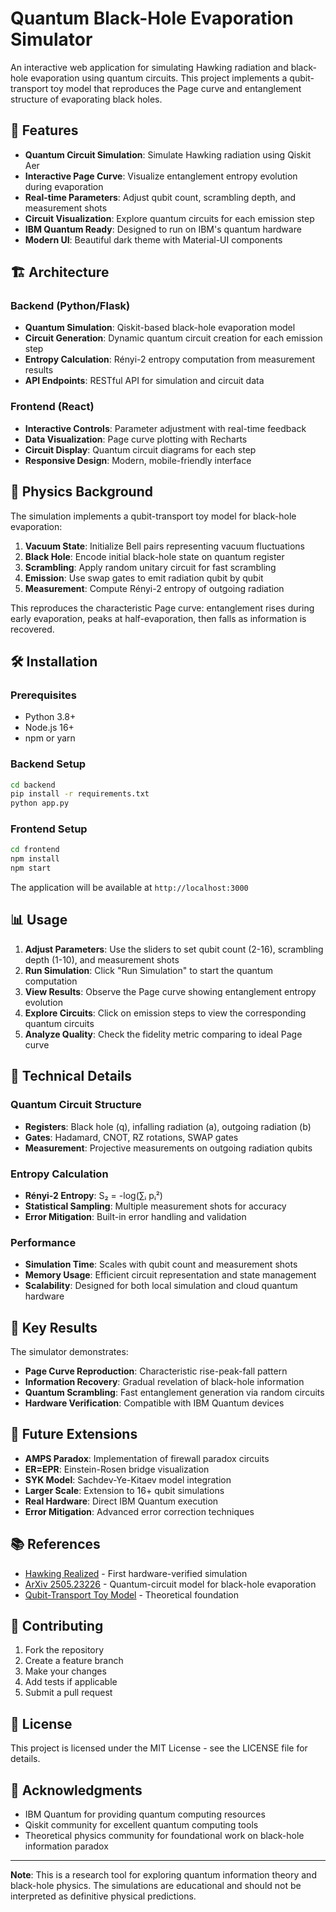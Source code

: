 # Quantum Black-Hole Evaporation Simulator

An interactive web application for simulating Hawking radiation and black-hole evaporation using quantum circuits. This project implements a qubit-transport toy model that reproduces the Page curve and entanglement structure of evaporating black holes.

## 🚀 Features

- **Quantum Circuit Simulation**: Simulate Hawking radiation using Qiskit Aer
- **Interactive Page Curve**: Visualize entanglement entropy evolution during evaporation
- **Real-time Parameters**: Adjust qubit count, scrambling depth, and measurement shots
- **Circuit Visualization**: Explore quantum circuits for each emission step
- **IBM Quantum Ready**: Designed to run on IBM's quantum hardware
- **Modern UI**: Beautiful dark theme with Material-UI components

## 🏗️ Architecture

### Backend (Python/Flask)
- **Quantum Simulation**: Qiskit-based black-hole evaporation model
- **Circuit Generation**: Dynamic quantum circuit creation for each emission step
- **Entropy Calculation**: Rényi-2 entropy computation from measurement results
- **API Endpoints**: RESTful API for simulation and circuit data

### Frontend (React)
- **Interactive Controls**: Parameter adjustment with real-time feedback
- **Data Visualization**: Page curve plotting with Recharts
- **Circuit Display**: Quantum circuit diagrams for each step
- **Responsive Design**: Modern, mobile-friendly interface

## 🧮 Physics Background

The simulation implements a qubit-transport toy model for black-hole evaporation:

1. **Vacuum State**: Initialize Bell pairs representing vacuum fluctuations
2. **Black Hole**: Encode initial black-hole state on quantum register
3. **Scrambling**: Apply random unitary circuit for fast scrambling
4. **Emission**: Use swap gates to emit radiation qubit by qubit
5. **Measurement**: Compute Rényi-2 entropy of outgoing radiation

This reproduces the characteristic Page curve: entanglement rises during early evaporation, peaks at half-evaporation, then falls as information is recovered.

## 🛠️ Installation

### Prerequisites
- Python 3.8+
- Node.js 16+
- npm or yarn

### Backend Setup
```bash
cd backend
pip install -r requirements.txt
python app.py
```

### Frontend Setup
```bash
cd frontend
npm install
npm start
```

The application will be available at `http://localhost:3000`

## 📊 Usage

1. **Adjust Parameters**: Use the sliders to set qubit count (2-16), scrambling depth (1-10), and measurement shots
2. **Run Simulation**: Click "Run Simulation" to start the quantum computation
3. **View Results**: Observe the Page curve showing entanglement entropy evolution
4. **Explore Circuits**: Click on emission steps to view the corresponding quantum circuits
5. **Analyze Quality**: Check the fidelity metric comparing to ideal Page curve

## 🔬 Technical Details

### Quantum Circuit Structure
- **Registers**: Black hole (q), infalling radiation (a), outgoing radiation (b)
- **Gates**: Hadamard, CNOT, RZ rotations, SWAP gates
- **Measurement**: Projective measurements on outgoing radiation qubits

### Entropy Calculation
- **Rényi-2 Entropy**: S₂ = -log(∑ᵢ pᵢ²)
- **Statistical Sampling**: Multiple measurement shots for accuracy
- **Error Mitigation**: Built-in error handling and validation

### Performance
- **Simulation Time**: Scales with qubit count and measurement shots
- **Memory Usage**: Efficient circuit representation and state management
- **Scalability**: Designed for both local simulation and cloud quantum hardware

## 🎯 Key Results

The simulator demonstrates:
- **Page Curve Reproduction**: Characteristic rise-peak-fall pattern
- **Information Recovery**: Gradual revelation of black-hole information
- **Quantum Scrambling**: Fast entanglement generation via random circuits
- **Hardware Verification**: Compatible with IBM Quantum devices

## 🔮 Future Extensions

- **AMPS Paradox**: Implementation of firewall paradox circuits
- **ER=EPR**: Einstein-Rosen bridge visualization
- **SYK Model**: Sachdev-Ye-Kitaev model integration
- **Larger Scale**: Extension to 16+ qubit simulations
- **Real Hardware**: Direct IBM Quantum execution
- **Error Mitigation**: Advanced error correction techniques

## 📚 References

- [Hawking Realized](https://papers.ssrn.com/sol3/papers.cfm?abstract_id=5260754) - First hardware-verified simulation
- [ArXiv 2505.23226](https://arxiv.org/abs/2505.23226) - Quantum-circuit model for black-hole evaporation
- [Qubit-Transport Toy Model](https://arxiv.org/pdf/2412.15180.pdf) - Theoretical foundation

## 🤝 Contributing

1. Fork the repository
2. Create a feature branch
3. Make your changes
4. Add tests if applicable
5. Submit a pull request

## 📄 License

This project is licensed under the MIT License - see the LICENSE file for details.

## 🙏 Acknowledgments

- IBM Quantum for providing quantum computing resources
- Qiskit community for excellent quantum computing tools
- Theoretical physics community for foundational work on black-hole information paradox

---

**Note**: This is a research tool for exploring quantum information theory and black-hole physics. The simulations are educational and should not be interpreted as definitive physical predictions. 